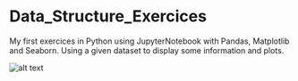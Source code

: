 # Data_Structure_Exercices

My first exercices in Python using JupyterNotebook with Pandas, Matplotlib and Seaborn.
Using a given dataset to display some information and plots.

![alt text](https://i.ibb.co/0Xd1sKL/datastructure.jpg)
